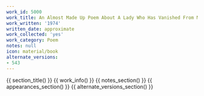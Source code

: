 ```yaml
---
work_id: 5000
work_title: An Almost Made Up Poem About A Lady Who Has Vanished From My Mailbox
work_written: '1974'
written_date: approximate
work_collected: 'yes'
work_category: Poem
notes: null
icon: material/book
alternate_versions:
- 543
---
```


{{ section_title() }}
{{ work_info() }}
{{ notes_section() }}
{{ appearances_section() }}
{{ alternate_versions_section() }}